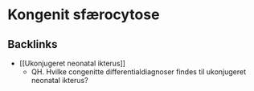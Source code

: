 # Kongenit sfærocytose

## Backlinks
* [[Ukonjugeret neonatal ikterus]]
	* QH. Hvilke congenitte differentialdiagnoser findes til ukonjugeret neonatal ikterus?

<!-- {BearID:62145B18-8846-4B9E-9024-4111E7989998-13688-0000BCF9C2313F39} -->
